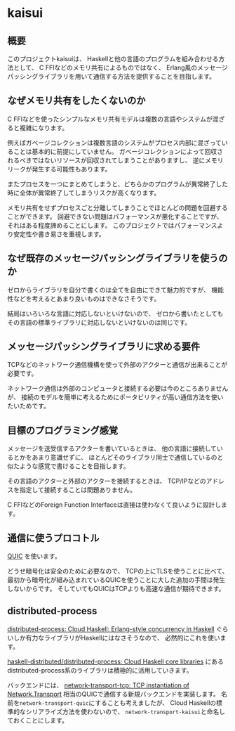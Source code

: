 # kaisui

## 概要

このプロジェクトkaisuiは、
Haskellと他の言語のプログラムを組み合わせる方法として、
C FFIなどのメモリ共有によるものではなく、
Erlang風のメッセージパッシングライブラリを用いて通信する方法を提供することを目指します。

## なぜメモリ共有をしたくないのか

C FFIなどを使ったシンプルなメモリ共有モデルは複数の言語やシステムが混ざると複雑になります。

例えばガベージコレクションは複数言語のシステムがプロセス内部に混ざっていることは基本的に前提にしていません。
ガベージコレクションによって回収されるべきではないリソースが回収されてしまうことがありますし、
逆にメモリリークが発生する可能性もあります。

またプロセスを一つにまとめてしまうと、どちらかのプログラムが異常終了した時に全体が異常終了してしまうリスクが高くなります。

メモリ共有をせずプロセスごと分離してしまうことでほとんどの問題を回避することができます。
回避できない問題はパフォーマンスが悪化することですが、それはある程度諦めることにします。
このプロジェクトではパフォーマンスより安定性や書き易さを重視します。

## なぜ既存のメッセージパッシングライブラリを使うのか

ゼロからライブラリを自分で書くのは全てを自由にできて魅力的ですが、
機能性などを考えるとあまり良いものはできなさそうです。

結局はいろいろな言語に対応しないといけないので、
ゼロから書いたとしてもその言語の標準ライブラリに対応しないといけないのは同じです。

## メッセージパッシングライブラリに求める要件

TCPなどのネットワーク通信機構を使って外部のアクターと通信が出来ることが必要です。

ネットワーク通信は外部のコンピュータと接続する必要は今のところありませんが、
接続のモデルを簡単に考えるためにポータビリティが高い通信方法を使いたいためです。

## 目標のプログラミング感覚

メッセージを送受信するアクターを書いているときは、
他の言語に接続しているとかをあまり意識せずに、
ほとんどそのライブラリ同士で通信しているのと似たような感覚で書けることを目指します。

その言語のアクターと外部のアクターを接続するときは、
TCP/IPなどのアドレスを指定して接続することは問題ありません。

C FFIなどのForeign Function Interfaceは直接は使わなくて良いように設計します。

## 通信に使うプロコトル

[QUIC](https://www.rfc-editor.org/rfc/rfc9000)
を使います。

どうせ暗号化は安全のために必要なので、
TCPの上にTLSを使うことに比べて、
最初から暗号化が組み込まれているQUICを使うことに大した追加の手間は発生しないからです。
そしていてもQUICはTCPよりも高速な通信が期待できます。

## distributed-process

[distributed-process: Cloud Haskell: Erlang-style concurrency in Haskell](https://hackage.haskell.org/package/distributed-process)
ぐらいしか有力なライブラリがHaskellにはなさそうなので、
必然的にこれを使います。

[haskell-distributed/distributed-process: Cloud Haskell core libraries](https://github.com/haskell-distributed/distributed-process)
にあるdistributed-process系のライブラリは積極的に活用していきます。

バックエンドには、
[network-transport-tcp: TCP instantiation of Network.Transport](https://hackage.haskell.org/package/network-transport-tcp)
相当のQUICで通信する新規バックエンドを実装します。
名前を`network-transport-quic`にすることも考えましたが、
Cloud Haskellの標準的なシリアライズ方法を使わないので、
`network-transport-kaisui`と命名しておくことにします。
